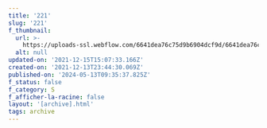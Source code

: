 ```yaml
---
title: '221'
slug: '221'
f_thumbnail:
  url: >-
    https://uploads-ssl.webflow.com/6641dea76c75d9b6904dcf9d/6641dea76c75d9b6904dd2b4_221.jpg
  alt: null
updated-on: '2021-12-15T15:07:33.166Z'
created-on: '2021-12-13T23:44:30.069Z'
published-on: '2024-05-13T09:35:37.825Z'
f_status: false
f_category: S
f_afficher-la-racine: false
layout: '[archive].html'
tags: archive
---
```



